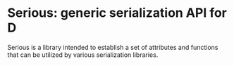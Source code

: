 Serious: generic serialization API for D
===

Serious is a library intended to establish a set of attributes and functions
that can be utilized by various serialization libraries.
